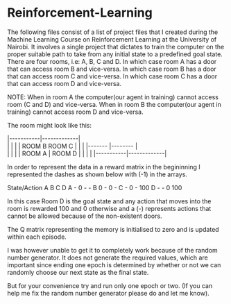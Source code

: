 # Reinforcement-Learning
The following files consist of a list of project files that I created during the Machine Learning Course on Reinforcement Learning at the University of Nairobi.
It involves a single project that dictates to train the computer on the proper suitable path to take from any initial state to a predefined goal state.
There are four rooms, i.e: A, B, C and D.
In which case room A has a door that can access room B and vice-versa.
In which case room B has a door that can access room C and vice-versa.
In which case room C has a door that can access room D and vice-versa.

NOTE:
When in room A the computer(our agent in training) cannot access room (C and D) and vice-versa.
When in room B the computer(our agent in training) cannot access room D and vice-versa.

The room might look like this:

|-----------|-------------|  
|           |             |
|  ROOM B       ROOM C    |
|                         |
|-------    |--------     |  
|           |             |
|  ROOM A   |   ROOM D    |
|           |             |
|-----------|-------------|

In order to represent the data in a reward matrix in the begininning I represented the dashes as shown below with (-1) in the arrays.

State/Action    A   B   C   D
    A           -   0   -   -
    B           0   -   0   - 
    C           -   0   -   100
    D           -   -   0   100

In this case Room D is the goal state and any action that moves into the room is rewarded 100 and 0 otherwise and a (-) represents actions that cannot be allowed because of the non-existent doors.

The Q matrix representing the memory is initialised to zero and is updated within each episode.

I was however unable to get it to completely work because of the random number generator. It does not generate the required values, which are important since ending one epoch is determined by whether or not we can randomly choose our next state as the final state.

But for your convenience try and run only one epoch or two. (If you can help me fix the random number generator please do and let me know).
